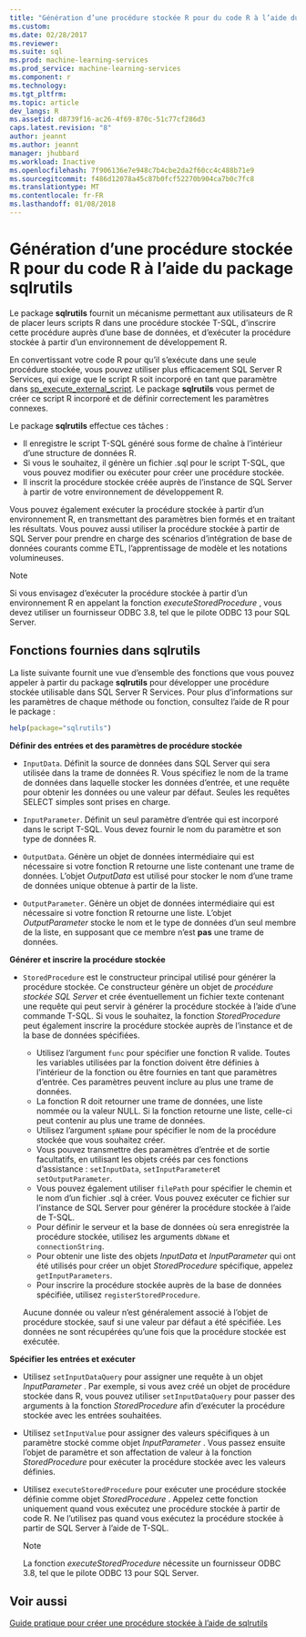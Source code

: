 ```yaml
---
title: "Génération d’une procédure stockée R pour du code R à l’aide du package sqlrutils | Microsoft Docs"
ms.custom: 
ms.date: 02/28/2017
ms.reviewer: 
ms.suite: sql
ms.prod: machine-learning-services
ms.prod_service: machine-learning-services
ms.component: r
ms.technology: 
ms.tgt_pltfrm: 
ms.topic: article
dev_langs: R
ms.assetid: d8739f16-ac26-4f69-870c-51c77cf286d3
caps.latest.revision: "8"
author: jeannt
ms.author: jeannt
manager: jhubbard
ms.workload: Inactive
ms.openlocfilehash: 7f906136e7e948c7b4cbe2da2f60cc4c488b71e9
ms.sourcegitcommit: f486d12078a45c87b0fcf52270b904ca7b0c7fc8
ms.translationtype: MT
ms.contentlocale: fr-FR
ms.lasthandoff: 01/08/2018
---
```

# <a name="generating-an-r-stored-procedure-for-r-code-using-the-sqlrutils-package"></a>Génération d’une procédure stockée R pour du code R à l’aide du package sqlrutils
Le package **sqlrutils** fournit un mécanisme permettant aux utilisateurs de R de placer leurs scripts R dans une procédure stockée T-SQL, d’inscrire cette procédure auprès d’une base de données, et d’exécuter la procédure stockée à partir d’un environnement de développement R. 

En convertissant votre code R pour qu’il s’exécute dans une seule procédure stockée, vous pouvez utiliser plus efficacement SQL Server R Services, qui exige que le script R soit incorporé en tant que paramètre dans [sp_execute_external_script](../../relational-databases/system-stored-procedures/sp-execute-external-script-transact-sql.md). Le package **sqlrutils** vous permet de créer ce script R incorporé et de définir correctement les paramètres connexes.

Le package **sqlrutils** effectue ces tâches :

- Il enregistre le script T-SQL généré sous forme de chaîne à l’intérieur d’une structure de données R.
- Si vous le souhaitez, il génère un fichier .sql pour le script T-SQL, que vous pouvez modifier ou exécuter pour créer une procédure stockée.
- Il inscrit la procédure stockée créée auprès de l’instance de SQL Server à partir de votre environnement de développement R.

Vous pouvez également exécuter la procédure stockée à partir d’un environnement R, en transmettant des paramètres bien formés et en traitant les résultats. Vous pouvez aussi utiliser la procédure stockée à partir de SQL Server pour prendre en charge des scénarios d’intégration de base de données courants comme ETL, l’apprentissage de modèle et les notations volumineuses.

  > [!NOTE]
  > Si vous envisagez d’exécuter la procédure stockée à partir d’un environnement R en appelant la fonction *executeStoredProcedure* , vous devez utiliser un fournisseur ODBC 3.8, tel que le pilote ODBC 13 pour SQL Server.  
  
## <a name="functions-provided-in-sqlrutils"></a>Fonctions fournies dans sqlrutils

La liste suivante fournit une vue d’ensemble des fonctions que vous pouvez appeler à partir du package **sqlrutils** pour développer une procédure stockée utilisable dans SQL Server R Services. Pour plus d’informations sur les paramètres de chaque méthode ou fonction, consultez l’aide de R pour le package :

```R
help(package="sqlrutils") 
```

**Définir des entrées et des paramètres de procédure stockée**

- `InputData`. Définit la source de données dans SQL Server qui sera utilisée dans la trame de données R. Vous spécifiez le nom de la trame de données dans laquelle stocker les données d’entrée, et une requête pour obtenir les données ou une valeur par défaut. Seules les requêtes SELECT simples sont prises en charge.

- `InputParameter`. Définit un seul paramètre d’entrée qui est incorporé dans le script T-SQL. Vous devez fournir le nom du paramètre et son type de données R.

- `OutputData`. Génère un objet de données intermédiaire qui est nécessaire si votre fonction R retourne une liste contenant une trame de données. 
   L’objet *OutputData* est utilisé pour stocker le nom d’une trame de données unique obtenue à partir de la liste. 

- `OutputParameter`. Génère un objet de données intermédiaire qui est nécessaire si votre fonction R retourne une liste. L’objet *OutputParameter* stocke le nom et le type de données d’un seul membre de la liste, en supposant que ce membre n’est **pas** une trame de données. 


**Générer et inscrire la procédure stockée**


- `StoredProcedure` est le constructeur principal utilisé pour générer la procédure stockée.  Ce constructeur génère un objet de *procédure stockée SQL Server* et crée éventuellement un fichier texte contenant une requête qui peut servir à générer la procédure stockée à l’aide d’une commande T-SQL. Si vous le souhaitez, la fonction *StoredProcedure* peut également inscrire la procédure stockée auprès de l’instance et de la base de données spécifiées.

   + Utilisez l’argument `func` pour spécifier une fonction R valide. Toutes les variables utilisées par la fonction doivent être définies à l’intérieur de la fonction ou être fournies en tant que paramètres d’entrée. Ces paramètres peuvent inclure au plus une trame de données.
   + La fonction R doit retourner une trame de données, une liste nommée ou la valeur NULL. Si la fonction retourne une liste, celle-ci peut contenir au plus une trame de données.
   + Utilisez l’argument `spName` pour spécifier le nom de la procédure stockée que vous souhaitez créer.
   + Vous pouvez transmettre des paramètres d’entrée et de sortie facultatifs, en utilisant les objets créés par ces fonctions d’assistance : `setInputData`, `setInputParameter`et `setOutputParameter`.
   +  Vous pouvez également utiliser `filePath` pour spécifier le chemin et le nom d’un fichier .sql à créer. Vous pouvez exécuter ce fichier sur l’instance de SQL Server pour générer la procédure stockée à l’aide de T-SQL.
   + Pour définir le serveur et la base de données où sera enregistrée la procédure stockée, utilisez les arguments `dbName` et  `connectionString`.
   + Pour obtenir une liste des objets *InputData* et *InputParameter* qui ont été utilisés pour créer un objet *StoredProcedure* spécifique, appelez `getInputParameters`. 
   + Pour inscrire la procédure stockée auprès de la base de données spécifiée, utilisez `registerStoredProcedure`.

   Aucune donnée ou valeur n’est généralement associé à l’objet de procédure stockée, sauf si une valeur par défaut a été spécifiée. Les données ne sont récupérées qu’une fois que la procédure stockée est exécutée. 


**Spécifier les entrées et exécuter**

- Utilisez `setInputDataQuery` pour assigner une requête à un objet *InputParameter* . Par exemple, si vous avez créé un objet de procédure stockée dans R, vous pouvez utiliser `setInputDataQuery` pour passer des arguments à la fonction *StoredProcedure* afin d’exécuter la procédure stockée avec les entrées souhaitées.

- Utilisez `setInputValue` pour assigner des valeurs spécifiques à un paramètre stocké comme objet *InputParameter* . Vous passez ensuite l’objet de paramètre et son affectation de valeur à la fonction *StoredProcedure* pour exécuter la procédure stockée avec les valeurs définies.

- Utilisez `executeStoredProcedure` pour exécuter une procédure stockée définie comme objet *StoredProcedure* . Appelez cette fonction uniquement quand vous exécutez une procédure stockée à partir de code R. Ne l’utilisez pas quand vous exécutez la procédure stockée à partir de SQL Server à l’aide de T-SQL.

  > [!NOTE]
  > La fonction *executeStoredProcedure* nécessite un fournisseur ODBC 3.8, tel que le pilote ODBC 13 pour SQL Server.  
  
  



## <a name="see-also"></a>Voir aussi
[Guide pratique pour créer une procédure stockée à l’aide de sqlrutils](../../advanced-analytics/r-services/how-to-create-a-stored-procedure-using-sqlrutils.md)

